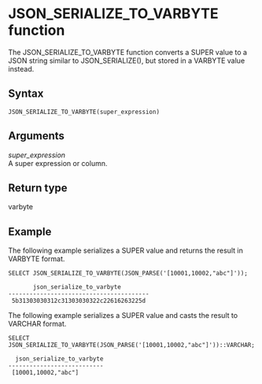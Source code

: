 # JSON\_SERIALIZE\_TO\_VARBYTE function<a name="JSON_SERIALIZE_TO_VARBYTE"></a>

The JSON\_SERIALIZE\_TO\_VARBYTE function converts a SUPER value to a JSON string similar to JSON\_SERIALIZE\(\), but stored in a VARBYTE value instead\.

## Syntax<a name="JSON_SERIALIZE_TO_VARBYTE-synopsis"></a>

```
JSON_SERIALIZE_TO_VARBYTE(super_expression)
```

## Arguments<a name="JSON_SERIALIZE_TO_VARBYTE-arguments"></a>

 *super\_expression*  
A super expression or column\.

## Return type<a name="JSON_SERIALIZE_TO_VARBYTE-return"></a>

varbyte

## Example<a name="JSON_SERIALIZE_TO_VARBYTE-examples"></a>

The following example serializes a SUPER value and returns the result in VARBYTE format\.

```
SELECT JSON_SERIALIZE_TO_VARBYTE(JSON_PARSE('[10001,10002,"abc"]'));
```

```
       json_serialize_to_varbyte
----------------------------------------
 5b31303030312c31303030322c22616263225d
```

The following example serializes a SUPER value and casts the result to VARCHAR format\.

```
SELECT JSON_SERIALIZE_TO_VARBYTE(JSON_PARSE('[10001,10002,"abc"]'))::VARCHAR;
```

```
  json_serialize_to_varbyte
---------------------------
 [10001,10002,"abc"]
```